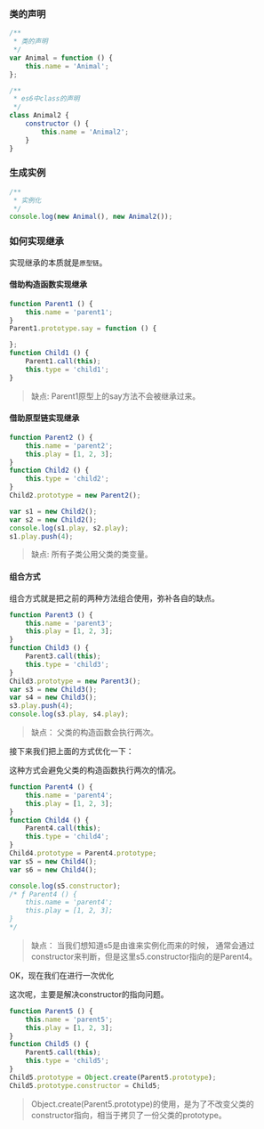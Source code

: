 ### 类的声明

```js
/**
 * 类的声明
 */
var Animal = function () {
    this.name = 'Animal';
};

/**
 * es6中class的声明
 */
class Animal2 {
    constructor () {
        this.name = 'Animal2';
    }
}
```

### 生成实例

```js
/**
 * 实例化
 */
console.log(new Animal(), new Animal2());
```

### 如何实现继承

实现继承的本质就是`原型链`。

#### 借助构造函数实现继承

```js
function Parent1 () {
    this.name = 'parent1';
}
Parent1.prototype.say = function () {

};
function Child1 () {
    Parent1.call(this);
    this.type = 'child1';
}
```

> 缺点: Parent1原型上的say方法不会被继承过来。

#### 借助原型链实现继承

```js
function Parent2 () {
    this.name = 'parent2';
    this.play = [1, 2, 3];
}
function Child2 () {
    this.type = 'child2';
}
Child2.prototype = new Parent2();

var s1 = new Child2();
var s2 = new Child2();
console.log(s1.play, s2.play);
s1.play.push(4);
```

> 缺点: 所有子类公用父类的类变量。

#### 组合方式

组合方式就是把之前的两种方法组合使用，弥补各自的缺点。

```js
function Parent3 () {
    this.name = 'parent3';
    this.play = [1, 2, 3];
}
function Child3 () {
    Parent3.call(this);
    this.type = 'child3';
}
Child3.prototype = new Parent3();
var s3 = new Child3();
var s4 = new Child3();
s3.play.push(4);
console.log(s3.play, s4.play);
```

> 缺点： 父类的构造函数会执行两次。

接下来我们把上面的方式优化一下：

这种方式会避免父类的构造函数执行两次的情况。

```js
function Parent4 () {
    this.name = 'parent4';
    this.play = [1, 2, 3];
}
function Child4 () {
    Parent4.call(this);
    this.type = 'child4';
}
Child4.prototype = Parent4.prototype;
var s5 = new Child4();
var s6 = new Child4();

console.log(s5.constructor);
/* ƒ Parent4 () {
    this.name = 'parent4';
    this.play = [1, 2, 3];
}
*/
```

> 缺点： 当我们想知道s5是由谁来实例化而来的时候， 通常会通过constructor来判断，但是这里s5.constructor指向的是Parent4。

OK，现在我们在进行一次优化

这次呢，主要是解决constructor的指向问题。

```js
function Parent5 () {
    this.name = 'parent5';
    this.play = [1, 2, 3];
}
function Child5 () {
    Parent5.call(this);
    this.type = 'child5';
}
Child5.prototype = Object.create(Parent5.prototype);
Child5.prototype.constructor = Child5;
```

> Object.create(Parent5.prototype)的使用，是为了不改变父类的constructor指向，相当于拷贝了一份父类的prototype。